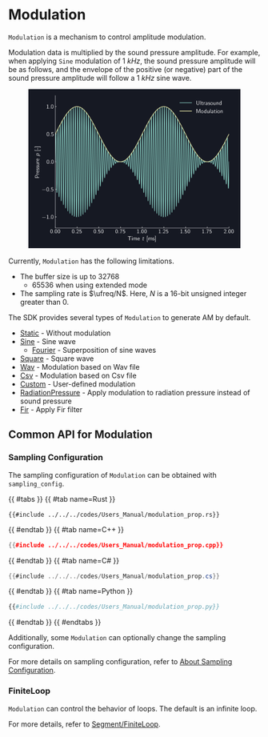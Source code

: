 # Modulation

`Modulation` is a mechanism to control amplitude modulation.

Modulation data is multiplied by the sound pressure amplitude.
For example, when applying `Sine` modulation of $\SI{1}{kHz}$, the sound pressure amplitude will be as follows, and the envelope of the positive (or negative) part of the sound pressure amplitude will follow a $\SI{1}{kHz}$ sine wave.

<figure>
  <img src="../../fig/Users_Manual/sine_1k_mod.png"/>
</figure>

Currently, `Modulation` has the following limitations.

* The buffer size is up to 32768
  * 65536 when using extended mode
* The sampling rate is $\ufreq/N$. Here, $N$ is a 16-bit unsigned integer greater than 0.

The SDK provides several types of `Modulation` to generate AM by default.

* [Static](./modulation/static.md) - Without modulation
* [Sine](./modulation/sine.md) - Sine wave
  * [Fourier](./modulation/fourier.md) - Superposition of sine waves
* [Square](./modulation/square.md) - Square wave
* [Wav](./modulation/wav.md) - Modulation based on Wav file
* [Csv](./modulation/csv.md) - Modulation based on Csv file
* [Custom](./modulation/custom.md) - User-defined modulation
* [RadiationPressure](./modulation/radiation.md) - Apply modulation to radiation pressure instead of sound pressure
* [Fir](./modulation/fir.md) - Apply Fir filter

## Common API for Modulation

### Sampling Configuration

The sampling configuration of `Modulation` can be obtained with `sampling_config`.

{{ #tabs }}
{{ #tab name=Rust }}
```rust,edition2024
{{#include ../../../codes/Users_Manual/modulation_prop.rs}}
```
{{ #endtab }}
{{ #tab name=C++ }}
```cpp
{{#include ../../../codes/Users_Manual/modulation_prop.cpp}}
```
{{ #endtab }}
{{ #tab name=C# }}
```cs
{{#include ../../../codes/Users_Manual/modulation_prop.cs}}
```
{{ #endtab }}
{{ #tab name=Python }}
```python
{{#include ../../../codes/Users_Manual/modulation_prop.py}}
```
{{ #endtab }}
{{ #endtabs }}

Additionally, some `Modulation` can optionally change the sampling configuration.

For more details on sampling configuration, refer to [About Sampling Configuration](./sampling_config.md).

### FiniteLoop

`Modulation` can control the behavior of loops.
The default is an infinite loop.

For more details, refer to [Segment/FiniteLoop](./segment.md).
